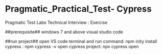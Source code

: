 # Pragmatic_Practical_Test- Cypress

Pragmatic Test Labs Technical Interview : Exercise

##prerequisite##
windows 7 and above
visual studio code

##run project##
open VS code terminal and run command:
npm inity
install cypress :
npm cypress -v
open cypress project:
npx cypress open

